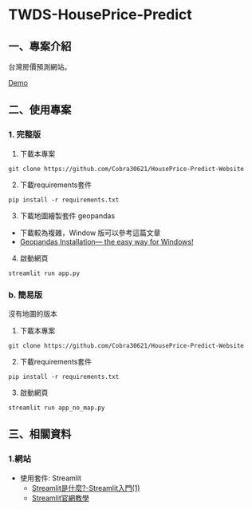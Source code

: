# TWDS-HousePrice-Predict

## 一、專案介紹

台灣房價預測網站。

[Demo](https://cobra30621--twds2022-houseprice-predict-app-ouieh6.streamlitapp.com/house_predit)



## 二、使用專案

### 1. 完整版

1. 下載本專案

```
git clone https://github.com/Cobra30621/HousePrice-Predict-Website
```

2. 下載requirements套件

```
pip install -r requirements.txt
```

3. 下載地圖繪製套件 geopandas
- 下載較為複雜，Window 版可以參考這篇文章
- [Geopandas Installation— the easy way for Windows!](https://towardsdatascience.com/geopandas-installation-the-easy-way-for-windows-31a666b3610f)

4. 啟動網頁

```
streamlit run app.py       
```


### b. 簡易版
沒有地圖的版本

1. 下載本專案

```
git clone https://github.com/Cobra30621/HousePrice-Predict-Website
```

2. 下載requirements套件

```
pip install -r requirements.txt
```

3. 啟動網頁

```
streamlit run app_no_map.py       
```


## 三、相關資料

### 1.網站

- 使用套件: Streamlit
    - [Streamlit是什麼?-Streamlit入門(1)](https://medium.com/@yt.chen/%E6%A9%9F%E5%99%A8%E5%AD%B8%E7%BF%92-%E8%B3%87%E6%96%99%E7%A7%91%E5%AD%B8%E6%A1%86%E6%9E%B6%E6%87%89%E7%94%A8-streamlit%E5%85%A5%E9%96%80-1-d07478cd4d8)
    - [Streamlit官網教學](https://docs.streamlit.io/library/get-started) 



